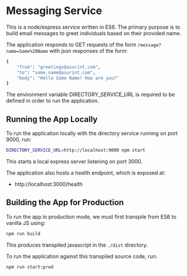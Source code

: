 # Messaging Service

This is a node/express service written in ES6. The primary purpose is to build email messages to greet individuals based on their provided name.

The application responds to GET requests of the form `/message?name=Some%20Name` with json responses of the form:
```bash
{
    "from": "greetings@asurint.com",
    "to": "some.name@asurint.com",
    "body": "Hello Some Name! How are you?"
}
```
The environment variable DIRECTORY_SERVICE_URL is required to be defined in order to run the application.


## Running the App Locally

To run the application locally with the directory service running on port 9000, run:
```bash
DIRECTORY_SERVICE_URL=http://localhost:9000 npm start
```
This starts a local express server listening on port 3000.

The application also hosts a health endpoint, which is exposed at:
* http://localhost:3000/health


## Building the App for Production

To run the app in production mode, we must first transpile from ES6 to vanilla JS using:
```bash
npm run build
```
This produces transpiled javascript in the `./dist` directory.

To run the application against this transpiled source code, run:
```bash 
npm run start:prod
```